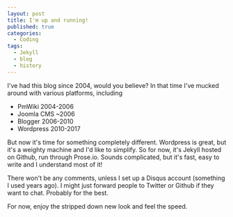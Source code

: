 ```yaml
---
layout: post
title: I'm up and running!
published: true
categories:
  - Coding
tags:
  - Jekyll
  - blog
  - history
---
```

I've had this blog since 2004, would you believe? In that time I've mucked around with various platforms, including
- PmWiki 2004-2006
- Joomla CMS ~2006
- Blogger 2006-2010
- Wordpress 2010-2017

But now it's time for something completely different. Wordpress is great, but it's a weighty machine and I'd like to simplify. So for now, it's Jekyll hosted on Github, run through Prose.io. Sounds complicated, but it's fast, easy to write and I understand most of it!

There won't be any comments, unless I set up a Disqus account (something I used years ago). I might just forward people to Twitter or Github if they want to chat. Probably for the best.

For now, enjoy the stripped down new look and feel the speed.
